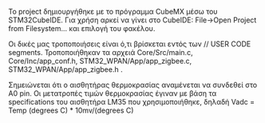 Το project δημιουργήθηκε με το πρόγραμμα CubeMX μέσω του STM32CubeIDE. Για χρήση αρκεί να γίνει στο CubeIDE: File->Open Project from Filesystem... και επιλογή του φακέλου.

Οι δικές μας τροποποιήσεις είναι ό,τι βρίσκεται εντός των // USER CODE segments.
Τροποποιήθηκαν τα αρχειά Core/Src/main.c, Core/Inc/app\_conf.h, STM32\_WPAN/App/app\_zigbee.c, STM32\_WPAN/App/app\_zigbee.h .

Σημειώνεται ότι ο αισθητήρας θερμοκρασίας αναμένεται να συνδεθεί στο A0 pin. Οι μετατροπές τιμών θερμοκρασίας έγιναν με βάση τα specifications του αισθητήρα LM35 που χρησιμοποιήθηκε, δηλαδή Vadc = Temp (degrees C) * 10mv/(degrees C)
